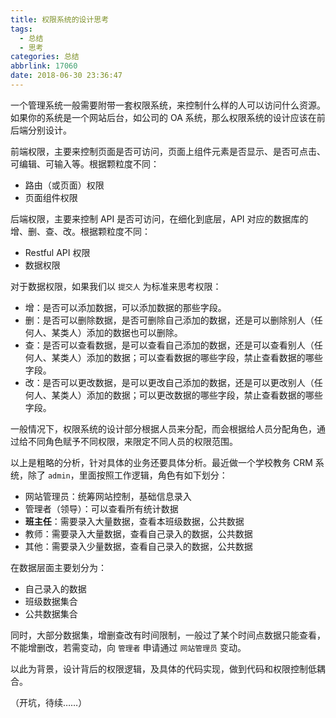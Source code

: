 ```yaml
---
title: 权限系统的设计思考
tags:
  - 总结
  - 思考
categories: 总结
abbrlink: 17060
date: 2018-06-30 23:36:47
---
```


一个管理系统一般需要附带一套权限系统，来控制什么样的人可以访问什么资源。如果你的系统是一个网站后台，如公司的 OA 系统，那么权限系统的设计应该在前后端分别设计。

前端权限，主要来控制页面是否可访问，页面上组件元素是否显示、是否可点击、可编辑、可输入等。根据颗粒度不同：

- 路由（或页面）权限
- 页面组件权限

后端权限，主要来控制 API 是否可访问，在细化到底层，API 对应的数据库的增、删、查、改。根据颗粒度不同：

- Restful API 权限
- 数据权限

对于数据权限，如果我们以 `提交人` 为标准来思考权限：

- 增：是否可以添加数据，可以添加数据的那些字段。
- 删：是否可以删除数据，是否可删除自己添加的数据，还是可以删除别人（任何人、某类人）添加的数据也可以删除。
- 查：是否可以查看数据，是可以查看自己添加的数据，还是可以查看别人（任何人、某类人）添加的数据；可以查看数据的哪些字段，禁止查看数据的哪些字段。
- 改：是否可以更改数据，是可以更改自己添加的数据，还是可以更改别人（任何人、某类人）添加的数据；可以更改数据的哪些字段，禁止查看数据的哪些字段。

一般情况下，权限系统的设计部分根据人员来分配，而会根据给人员分配角色，通过给不同角色赋予不同权限，来限定不同人员的权限范围。

以上是粗略的分析，针对具体的业务还要具体分析。最近做一个学校教务 CRM 系统，除了 `admin`，里面按照工作逻辑，角色有如下划分：

- 网站管理员：统筹网站控制，基础信息录入
- 管理者（领导）：可以查看所有统计数据
- **班主任**：需要录入大量数据，查看本班级数据，公共数据
- 教师：需要录入大量数据，查看自己录入的数据，公共数据
- 其他：需要录入少量数据，查看自己录入的数据，公共数据

在数据层面主要划分为：

- 自己录入的数据
- 班级数据集合
- 公共数据集合

同时，大部分数据集，增删查改有时间限制，一般过了某个时间点数据只能查看，不能增删改，若需变动，向 `管理者` 申请通过 `网站管理员` 变动。

以此为背景，设计背后的权限逻辑，及具体的代码实现，做到代码和权限控制低耦合。

（开坑，待续……）
